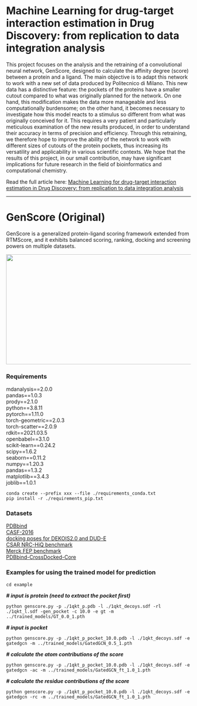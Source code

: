 # Machine Learning for drug-target interaction estimation in Drug Discovery: from replication to data integration analysis
This project focuses on the analysis and the retraining of a convolutional neural network,
GenScore, designed to calculate the affinity degree (score) between a protein and a ligand. The main
objective is to adapt this network to work with a new set of data produced by Politecnico di Milano.
This new data has a distinctive feature: the pockets of the proteins have a smaller cutout compared to
what was originally planned for the network. On one hand, this modification makes the data more
manageable and less computationally burdensome; on the other hand, it becomes necessary to
investigate how this model reacts to a stimulus so different from what was originally conceived for it.
This requires a very patient and particularly meticulous examination of the new results produced, in
order to understand their accuracy in terms of precision and efficiency. Through this retraining, we
therefore hope to improve the ability of the network to work with different sizes of cutouts of the
protein pockets, thus increasing its versatility and applicability in various scientific contexts. We hope
that the results of this project, in our small contribution, may have significant implications for future
research in the field of bioinformatics and computational chemistry.

Read the full article here: [Machine Learning for drug-target interaction estimation in Drug Discovery: from replication to data integration analysis](https://polimi365-my.sharepoint.com/:b:/g/personal/10794727_polimi_it/EYnD7tjC1WdHrdeqHlCMQBcBPoxH7huPWohWtePMqVRNMQ?e=Hnh30a)

---
# GenScore (Original)
GenScore is a generalized protein-ligand scoring framework extended from RTMScore, and it exhibits balanced scoring, ranking, docking and screening powers on multiple datasets.

<div align=center>
<img src="https://github.com/sc8668/GenScore/blob/main/zzz-3.jpg" width="600px" height="300px">
</div> 



### Requirements
mdanalysis==2.0.0    
pandas==1.0.3    
prody==2.1.0    
python==3.8.11    
pytorch==1.11.0    
torch-geometric==2.0.3    
torch-scatter==2.0.9     
rdkit==2021.03.5    
openbabel==3.1.0    
scikit-learn==0.24.2    
scipy==1.6.2    
seaborn==0.11.2    
numpy==1.20.3    
pandas==1.3.2    
matplotlib==3.4.3   
joblib==1.0.1    

```
conda create --prefix xxx --file ./requirements_conda.txt      
pip install -r ./requirements_pip.txt
```
### Datasets
[PDBbind](http://www.pdbbind.org.cn)       
[CASF-2016](http://www.pdbbind.org.cn)    
[docking poses for DEKOIS2.0 and DUD-E](https://www.zenodo.org/record/6859325)   
[CSAR NRC-HiQ benchmark](http://www.csardock.org/)    
[Merck FEP benchmark](https://github.com/MCompChem/fep-benchmark)   
[PDBbind-CrossDocked-Core](https://www.zenodo.org/record/5525936)         

### Examples for using the trained model for prediction
```
cd example
```
___# input is protein (need to extract the pocket first)___
```
python genscore.py -p ./1qkt_p.pdb -l ./1qkt_decoys.sdf -rl ./1qkt_l.sdf -gen_pocket -c 10.0 -e gt -m ../trained_models/GT_0.0_1.pth
```
___# input is pocket___
```
python genscore.py -p ./1qkt_p_pocket_10.0.pdb -l ./1qkt_decoys.sdf -e gatedgcn -m ../trained_models/GatedGCN_0.5_1.pth
```
___# calculate the atom contributions of the score___
```
python genscore.py -p ./1qkt_p_pocket_10.0.pdb -l ./1qkt_decoys.sdf -e gatedgcn -ac -m ../trained_models/GatedGCN_ft_1.0_1.pth
```
___# calculate the residue contributions of the score___
```
python genscore.py -p ./1qkt_p_pocket_10.0.pdb -l ./1qkt_decoys.sdf -e gatedgcn -rc -m ../trained_models/GatedGCN_ft_1.0_1.pth
```

